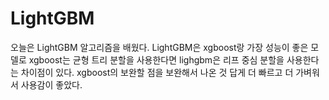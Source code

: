 # LightGBM

오늘은 LightGBM 알고리즘을 배웠다. LightGBM은 xgboost랑 가장 성능이 좋은 모델로
xgboost는 균형 트리 분할을 사용한다면 lighgbm은 리프 중심 분할을 사용한다는 차이점이 있다. 
xgboost의 보완할 점을 보완해서 나온 것 답게 더 빠르고 더 가벼워서 사용감이 좋았다.
